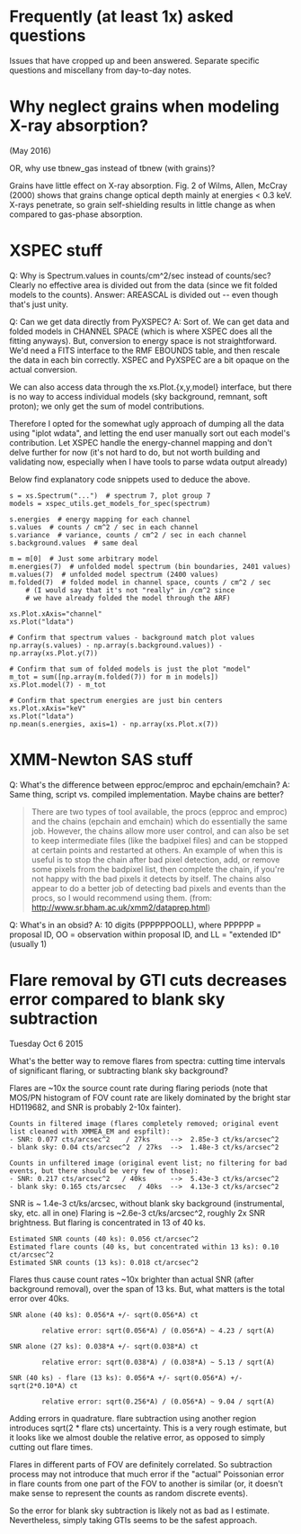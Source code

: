 
Frequently (at least 1x) asked questions
========================================

Issues that have cropped up and been answered.
Separate specific questions and miscellany from day-to-day notes.


Why neglect grains when modeling X-ray absorption?
==================================================

(May 2016)

OR, why use tbnew_gas instead of tbnew (with grains)?

Grains have little effect on X-ray absorption.  Fig. 2 of Wilms, Allen, McCray
(2000) shows that grains change optical depth mainly at energies < 0.3 keV.
X-rays penetrate, so grain self-shielding results in little change as when
compared to gas-phase absorption.


XSPEC stuff
===========

Q: Why is Spectrum.values in counts/cm^2/sec instead of counts/sec?
Clearly no effective area is divided out from the data (since we fit folded
models to the counts).
Answer: AREASCAL is divided out -- even though that's just unity.

Q: Can we get data directly from PyXSPEC?
A: Sort of.  We can get data and folded models in CHANNEL SPACE
   (which is where XSPEC does all the fitting anyways).
   But, conversion to energy space is not straightforward.
   We'd need a FITS interface to the RMF EBOUNDS table, and then rescale the
   data in each bin correctly.
   XSPEC and PyXSPEC are a bit opaque on the actual conversion.

   We can also access data through the xs.Plot.{x,y,model} interface,
   but there is no way to access individual models (sky background, remnant,
   soft proton); we only get the sum of model contributions.

   Therefore I opted for the somewhat ugly approach
   of dumping all the data using "iplot wdata",
   and letting the end user manually sort out each model's contribution.
   Let XSPEC handle the energy-channel mapping and don't delve further for now
   (it's not hard to do, but not worth building and validating now,
   especially when I have tools to parse wdata output already)

   Below find explanatory code snippets used to deduce the above.

    s = xs.Spectrum("...")  # spectrum 7, plot group 7
    models = xspec_utils.get_models_for_spec(spectrum)

    s.energies  # energy mapping for each channel
    s.values  # counts / cm^2 / sec in each channel
    s.variance  # variance, counts / cm^2 / sec in each channel
    s.background.values  # same deal

    m = m[0]  # Just some arbitrary model
    m.energies(7)  # unfolded model spectrum (bin boundaries, 2401 values)
    m.values(7)  # unfolded model spectrum (2400 values)
    m.folded(7)  # folded model in channel space, counts / cm^2 / sec
        # (I would say that it's not "really" in /cm^2 since
        # we have already folded the model through the ARF)

    xs.Plot.xAxis="channel"
    xs.Plot("ldata")

    # Confirm that spectrum values - background match plot values
    np.array(s.values) - np.array(s.background.values)) - np.array(xs.Plot.y(7))

    # Confirm that sum of folded models is just the plot "model"
    m_tot = sum([np.array(m.folded(7)) for m in models])
    xs.Plot.model(7) - m_tot

    # Confirm that spectrum energies are just bin centers
    xs.Plot.xAxis="keV"
    xs.Plot("ldata")
    np.mean(s.energies, axis=1) - np.array(xs.Plot.x(7))


XMM-Newton SAS stuff
====================

Q: What's the difference between epproc/emproc and epchain/emchain?
A: Same thing, script vs. compiled implementation.  Maybe chains are better?
> There are two types of tool available, the procs (epproc and emproc) and the
> chains (epchain and emchain) which do essentially the same job. However, the
> chains allow more user control, and can also be set to keep intermediate
> files (like the badpixel files) and can be stopped at certain points and
> restarted at others. An example of when this is useful is to stop the chain
> after bad pixel detection, add, or remove some pixels from the badpixel list,
> then complete the chain, if you're not happy with the bad pixels it detects
> by itself. The chains also appear to do a better job of detecting bad pixels
> and events than the procs, so I would recommend using them.
(from: http://www.sr.bham.ac.uk/xmm2/dataprep.html)

Q: What's in an obsid?
A: 10 digits (PPPPPPOOLL), where PPPPPP = proposal ID, OO = observation within proposal ID, and LL = "extended ID" (usually 1)


Flare removal by GTI cuts decreases error compared to blank sky subtraction
===========================================================================

Tuesday Oct 6 2015

What's the better way to remove flares from spectra: cutting time intervals of
significant flaring, or subtracting blank sky background?

Flares are ~10x the source count rate during flaring periods (note that MOS/PN
histogram of FOV count rate are likely dominated by the bright star HD119682,
and SNR is probably 2-10x fainter).

	Counts in filtered image (flares completely removed; original event list cleaned with XMMEA_EM and espfilt):
	- SNR: 0.077 cts/arcsec^2    / 27ks     -->  2.85e-3 ct/ks/arcsec^2
	- blank sky: 0.04 cts/arcsec^2  / 27ks  -->  1.48e-3 ct/ks/arcsec^2

	Counts in unfiltered image (original event list; no filtering for bad events, but there should be very few of those):
	- SNR: 0.217 cts/arcsec^2   / 40ks    	-->  5.43e-3 ct/ks/arcsec^2
	- blank sky: 0.165 cts/arcsec   / 40ks	-->  4.13e-3 ct/ks/arcsec^2

SNR is ~ 1.4e-3 ct/ks/arcsec, without blank sky background (instrumental, sky, etc. all in one)
Flaring is ~2.6e-3 ct/ks/arcsec^2, roughly 2x SNR brightness.  But flaring is concentrated in 13 of 40 ks.

	Estimated SNR counts (40 ks): 0.056 ct/arcsec^2
	Estimated flare counts (40 ks, but concentrated within 13 ks): 0.10 ct/arcsec^2
	Estimated SNR counts (13 ks): 0.018 ct/arcsec^2

Flares thus cause count rates ~10x brighter than actual SNR (after background removal), over the span of 13 ks.
But, what matters is the total error over 40ks.

	SNR alone (40 ks): 0.056*A +/- sqrt(0.056*A) ct

			relative error: sqrt(0.056*A) / (0.056*A) ~ 4.23 / sqrt(A)

	SNR alone (27 ks): 0.038*A +/- sqrt(0.038*A) ct

			relative error: sqrt(0.038*A) / (0.038*A) ~ 5.13 / sqrt(A)

	SNR (40 ks) - flare (13 ks): 0.056*A +/- sqrt(0.056*A) +/- sqrt(2*0.10*A) ct

			relative error: sqrt(0.256*A) / (0.056*A) ~ 9.04 / sqrt(A)

Adding errors in quadrature. flare subtraction using another region introduces sqrt(2 * flare cts) uncertainty.
This is a very rough estimate, but it looks like we almost double the relative error, as opposed to simply cutting out flare times.

Flares in different parts of FOV are definitely correlated.  So subtraction
process may not introduce that much error if the "actual" Poissonian error in
flare counts from one part of the FOV to another is similar (or, it doesn't
make sense to represent the counts as random discrete events).

So the error for blank sky subtraction is likely not as bad as I estimate.
Nevertheless, simply taking GTIs seems to be the safest approach.


